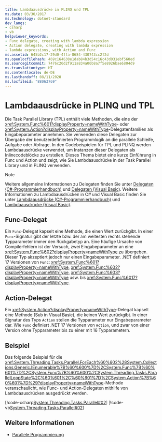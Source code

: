 ```yaml
---
title: Lambdaausdrücke in PLINQ und TPL
ms.date: 03/30/2017
ms.technology: dotnet-standard
dev_langs:
- csharp
- vb
helpviewer_keywords:
- Func delegate, creating with lambda expression
- Action delegate, creating with lambda expression
- lambda expressions, with Action and Func
ms.assetid: 645b2c17-29d0-4ffa-8684-430743cc2f2d
ms.openlocfilehash: 469c164630e1dab84b3d54c16c43d031ebf560ed
ms.sourcegitcommit: 7476c20d2f911a834a00b8a7f5e8926bae6804d9
ms.translationtype: HT
ms.contentlocale: de-DE
ms.lasthandoff: 08/11/2020
ms.locfileid: "88063769"
---
```

# <a name="lambda-expressions-in-plinq-and-tpl"></a>Lambdaausdrücke in PLINQ und TPL

Die Task Parallel Library (TPL) enthält viele Methoden, die eine der <xref:System.Func%601?displayProperty=nameWithType>- oder <xref:System.Action?displayProperty=nameWithType>-Delegatenfamilien als Eingabeparameter annehmen. Sie verwenden diese Delegaten zur Übergabe der benutzerdefinierten Programmlogik an die parallele Schleife, Aufgabe oder Abfrage. In den Codebeispielen für TPL und PLINQ werden Lambdaausdrücke verwendet, um Instanzen dieser Delegaten als Inlinecodeblöcke zu erstellen. Dieses Thema bietet eine kurze Einführung in Func und Action und zeigt, wie Sie Lambdaausdrücke in der Task Parallel Library und in PLINQ verwenden.

> [!NOTE]
> Weitere allgemeine Informationen zu Delegaten finden Sie unter [Delegaten (C#-Programmierhandbuch)](../../csharp/programming-guide/delegates/index.md) und [Delegaten (Visual Basic)](../../visual-basic/programming-guide/language-features/delegates/index.md). Weitere Informationen zu Lambdaausdrücken in C# und Visual Basic finden Sie unter [Lambdaausdrücke (C#-Programmierhandbuch)](../../csharp/language-reference/operators/lambda-expressions.md) und [Lambdaausdrücke (Visual Basic)](../../visual-basic/programming-guide/language-features/procedures/lambda-expressions.md).

## <a name="func-delegate"></a>Func-Delegat

Ein `Func`-Delegat kapselt eine Methode, die einen Wert zurückgibt. In einer `Func`-Signatur gibt der letzte bzw. der am weitesten rechts stehende Typparameter immer den Rückgabetyp an. Eine häufige Ursache von Compilerfehlern ist der Versuch, zwei Eingabeparameter an eine <xref:System.Func%602?displayProperty=nameWithType> zu übergeben. Dieser Typ akzeptiert jedoch nur einen Eingabeparameter. .NET definiert 17 Versionen von `Func`: <xref:System.Func%601?displayProperty=nameWithType>, <xref:System.Func%602?displayProperty=nameWithType>, <xref:System.Func%603?displayProperty=nameWithType> usw. bis <xref:System.Func%6017?displayProperty=nameWithType>.

## <a name="action-delegate"></a>Action-Delegat

Ein <xref:System.Action?displayProperty=nameWithType>-Delegat kapselt eine Methode (Sub in Visual Basic), die keinen Wert zurückgibt. In einer Signatur des Typs `Action` stellen die Typparameter nur Eingabeparameter dar. Wie `Func` definiert .NET 17 Versionen von `Action`, und zwar von einer Version ohne Typparameter bis zu einer mit 16 Typparametern.

## <a name="example"></a>Beispiel

Das folgende Beispiel für die <xref:System.Threading.Tasks.Parallel.ForEach%60%602%28System.Collections.Generic.IEnumerable%7B%60%600%7D%2CSystem.Func%7B%60%601%7D%2CSystem.Func%7B%60%600%2CSystem.Threading.Tasks.ParallelLoopState%2C%60%601%2C%60%601%7D%2CSystem.Action%7B%60%601%7D%29?displayProperty=nameWithType>-Methode veranschaulicht, wie Func- und Action-Delegaten mithilfe von Lambdaausdrücken ausgedrückt werden.

[!code-csharp[System.Threading.Tasks.Parallel#02](../../../samples/snippets/csharp/VS_Snippets_CLR_System/system.threading.tasks.parallel/cs/parallelforeach.cs#02)]
[!code-vb[System.Threading.Tasks.Parallel#02](../../../samples/snippets/visualbasic/VS_Snippets_CLR_System/system.threading.tasks.parallel/vb/parallelforeach.vb#02)]

## <a name="see-also"></a>Weitere Informationen

- [Parallele Programmierung](index.md)

